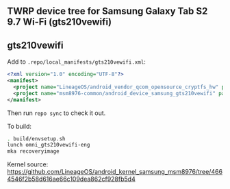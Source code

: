 ## TWRP device tree for Samsung Galaxy Tab S2 9.7 Wi-Fi (gts210vewifi)
## gts210vewifi

Add to `.repo/local_manifests/gts210vewifi.xml`:

```xml
<?xml version="1.0" encoding="UTF-8"?>
<manifest>
  <project name="LineageOS/android_vendor_qcom_opensource_cryptfs_hw" path="vendor/qcom/opensource/cryptfs_hw" remote="github" revision="cm-14.1" />
  <project name="msm8976-common/android_device_samsung_gts210vewifi" path="device/samsung/gts210vewifi" remote="github" revision="android-7.1" />
</manifest>
```

Then run `repo sync` to check it out.

To build:

```sh
. build/envsetup.sh
lunch omni_gts210vewifi-eng
mka recoveryimage
```

Kernel source: https://github.com/LineageOS/android_kernel_samsung_msm8976/tree/4664546f2b58d616ae66c109dea862cf928fb5d4
